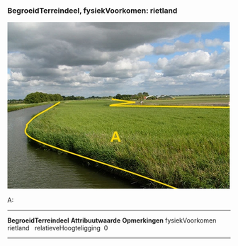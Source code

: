<div>

### BegroeidTerreindeel, fysiekVoorkomen: rietland

![](media/image47.jpg)

A:

  ------------------------- --------------------- -----------------
  **BegroeidTerreindeel**   **Attribuutwaarde**   **Opmerkingen**
  fysiekVoorkomen           rietland               
  relatieveHoogteligging     0                     
  ------------------------- --------------------- -----------------

</div>
